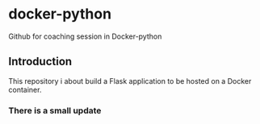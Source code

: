 # docker-python
Github for coaching session in Docker-python

## Introduction

This repository i about build a Flask application to be hosted on a Docker container.

### There is a small update

